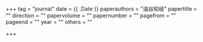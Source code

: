 +++
tag = "journal"
date = {{ .Date }}
paperauthors = "油谷知岐"
papertitle = ""
direction = ""
papervolume = ""
papernumber = ""
pagefrom = ""
pageend = ""
year = ""
others = ""

+++
